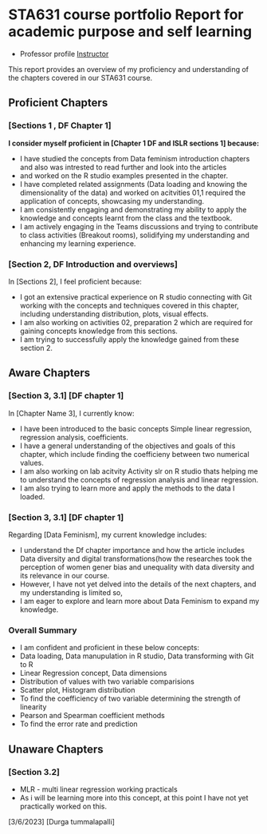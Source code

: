 # STA631 course portfolio Report for academic purpose and self learning
- Professor profile
[Instructor](https://github.com/dykesb)

This report provides an overview of my proficiency and understanding of the chapters covered in our STA631 course.

## Proficient Chapters

### [Sections 1 , DF Chapter 1]

**I consider myself proficient in [Chapter 1 DF and ISLR sections 1] because:**
- I have studied the concepts from Data feminism introduction chapters and also was intrested to read further and look into the articles
- and worked on the R studio examples presented in the chapter.
- I have completed related assignments (Data loading and knowing the dimensionality of the data) and worked on acitvities 01,1 required the application of concepts, showcasing my understanding.
- I am consistently engaging and demonstrating my ability to apply the knowledge and concepts learnt from the class and the textbook.
- I am actively engaging in the Teams discussions and trying to contribute to class activities (Breakout rooms), solidifying my understanding and enhancing my learning experience.

### [Section 2, DF Introduction and overviews]

In [Sections 2], I feel proficient because:
- I got an extensive practical experience on R studio connecting with Git working with the concepts and techniques covered in this chapter, including understanding distribution, plots, visual effects.
- I am also working on activities 02, preparation 2 which are required for gaining concepts knowledge from this sections.
- I am trying to successfully apply the knowledge gained from these section 2.

## Aware Chapters

### [Section 3, 3.1] [DF chapter 1]

In [Chapter Name 3], I currently know:
- I have been introduced to the basic concepts Simple linear regression, regression analysis, coefficients.
- I have a general understanding of the objectives and goals of this chapter, which include finding the coefficieny between two numerical values.
- I am also working on lab acitvity Activity slr on R studio thats helping me to understand the concepts of regression analysis and linear regression.
- I am also trying to learn more and apply the methods to the data I loaded.

### [Section 3, 3.1] [DF chapter 1]

Regarding [Data Feminism], my current knowledge includes:
- I understand the Df chapter importance and how the article includes Data diversity and digital transformations(how the researches took the perception of women gener bias and unequality with data diversity and its relevance in our course.
- However, I have not yet delved into the details of the next chapters, and my understanding is limited so,
- I am eager to explore and learn more about Data Feminism to expand my knowledge.

### Overall Summary
- I am confident and proficient in these below concepts:
- Data loading, Data manupulation in R studio, Data transforming with Git to R
- Linear Regression concept, Data dimensions
- Distribution of values with two variable comparisions
- Scatter plot, Histogram distribution
- To find the coefficiency of two variable determining the strength of linearity
- Pearson and Spearman coefficient methods
- To find the error rate and prediction

## Unaware Chapters

### [Section 3.2]
- MLR - multi linear regression working practicals
- As i will be learning more into this concept, at this point I have not yet practically worked on this.


[3/6/2023]
[Durga tummalapalli]
